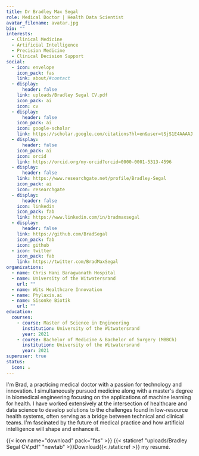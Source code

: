 ```yaml
---
title: Dr Bradley Max Segal
role: Medical Doctor | Health Data Scientist
avatar_filename: avatar.jpg
bio: ""
interests:
  - Clinical Medicine
  - Artificial Intelligence
  - Precision Medicine
  - Clinical Decision Support
social:
  - icon: envelope
    icon_pack: fas
    link: about/#contact
  - display:
      header: false
    link: uploads/Bradley Segal CV.pdf
    icon_pack: ai
    icon: cv
  - display:
      header: false
    icon_pack: ai
    icon: google-scholar
    link: https://scholar.google.com/citations?hl=en&user=tSjS1E4AAAAJ
  - display:
      header: false
    icon_pack: ai
    icon: orcid
    link: https://orcid.org/my-orcid?orcid=0000-0001-5313-4596
  - display:
      header: false
    link: https://www.researchgate.net/profile/Bradley-Segal
    icon_pack: ai
    icon: researchgate
  - display:
      header: false
    icon: linkedin
    icon_pack: fab
    link: https://www.linkedin.com/in/bradmaxsegal
  - display:
      header: false
    link: https://github.com/BradSegal
    icon_pack: fab
    icon: github
  - icon: twitter
    icon_pack: fab
    link: https://twitter.com/BradMaxSegal
organizations:
  - name: Chris Hani Baragwanath Hospital
  - name: University of the Witwatersrand
    url: ""
  - name: Wits Healthcare Innovation
  - name: Phylaxis.ai
  - name: Sisonke Biotik
    url: ""
education:
  courses:
    - course: Master of Science in Engineering
      institution: University of the Witwatersrand
      year: 2021
    - course: Bachelor of Medicine & Bachelor of Surgery (MBBCh)
      institution: University of the Witwatersrand
      year: 2021
superuser: true
status:
  icon: ☕️
---
```

I﻿'m Brad, a practicing medical doctor with a passion for technology and innovation. I simultaneously pursued medicine along with a master's degree in biomedical engineering focusing on the applications of machine learning for health. I﻿ have worked extensively at the intersection of healthcare and data science to develop solutions to the challenges found in low-resource health systems, often serving as a bridge between technical and clinical teams. I﻿'m fascinated by the future of medical practice and how artificial intelligence will shape and enhance it. 

{{< icon name="download" pack="fas" >}} {{< staticref "uploads/Bradley Segal CV.pdf" "newtab" >}}Download{{< /staticref >}} my resumé.